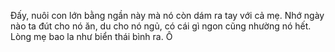 Đấy, nuôi con lớn bằng ngần này mà nó còn dám ra tay với cả mẹ. Nhớ ngày nào ta đút cho nó ăn, du cho nó ngủ, có cái gì ngon cũng nhường nó hết. Lòng mẹ bao la như biển thái bình ra. Ô